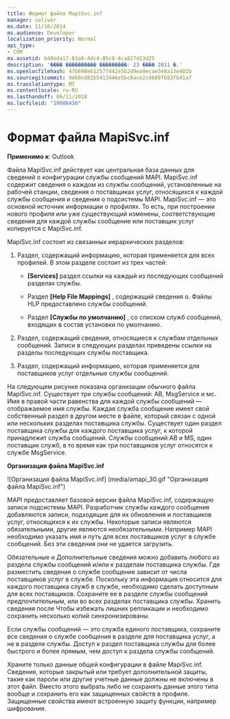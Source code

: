 ```yaml
---
title: Формат файла MapiSvc.inf
manager: soliver
ms.date: 11/16/2014
ms.audience: Developer
localization_priority: Normal
api_type:
- COM
ms.assetid: b48eda17-83a8-4dc4-85c8-4ca827d13d25
description: '���� ���������� ���������: 23 ���� 2011 �.'
ms.openlocfilehash: 47b698eb12577442e5b2d9ea9ecae3e8a13e402b
ms.sourcegitcommit: 9d60cd82b5413446e5bc8ace2cd689f683fb41a7
ms.translationtype: MT
ms.contentlocale: ru-RU
ms.lasthandoff: 06/11/2018
ms.locfileid: "19808430"
---
```

# <a name="file-format-of-mapisvcinf"></a>Формат файла MapiSvc.inf

**Применимо к**: Outlook 
  
Файла MapiSvc.inf действует как центральная база данных для сведений о конфигурации службы сообщений MAPI. MapiSvc.inf содержит сведения о каждом из службы сообщений, установленные на рабочей станции, сведения о поставщиках услуг, относящихся к каждой службы сообщения и сведения о подсистемы MAPI. MapiSvc.inf — это основной источник информации о профилях. То есть, при построении нового профиля или уже существующий изменены, соответствующие сведения для каждой службы сообщение или поставщик услуг копируется с MapiSvc.inf. 
  
MapiSvc.inf состоит из связанных иерархических разделов:
  
1. Раздел, содержащий информацию, которая применяется для всех профилей. В этом разделе состоит из трех частей:
    
   - **[Services]** раздел ссылки на каждый из последующих сообщений разделах службы. 
    
   - Раздел **[Help File Mappings]** , содержащий сведения о. Файлы HLP предоставлено службы сообщений. 
    
   - Раздел **[Службы по умолчанию]** , со списком служб сообщений, входящих в состав установки по умолчанию. 
    
2. Раздел, содержащий сведения, относящиеся к службам отдельных сообщений. Записи в следующих разделах приведены ссылки на разделы последующих службы поставщика.
    
3. Раздел, содержащий информацию, которая применяется для поставщиков услуг отдельные службы сообщений.
    
На следующем рисунке показана организации обычного файла MapiSvc.inf. Существует три службы сообщений: AB, MsgService и мс. Имя в правой части равенства для каждой службы сообщений — отображаемое имя службы. Каждая служба сообщение имеет свой собственный раздел в другом месте в файле, который связан с одной или нескольких разделах поставщика службы. Существует один раздел поставщика службы для каждого поставщика услуг, к которой принадлежит служба сообщений. Службы сообщений AB и MS, один поставщик служб, в то время как три поставщиков услуг относятся к службе MsgService.
  
**Организация файла MapiSvc.inf**
  
![Организация файла MapiSvc.inf] (media/amapi_30.gif "Организация файла MapiSvc.inf")
  
MAPI предоставляет базовой версии файла MapiSvc.inf, содержащую записи подсистемы MAPI. Разработчик службы каждого сообщения добавляются записи, подходящие для их обновления и поставщиков услуг, относящихся к их службы. Некоторые записи являются обязательными, другие являются необязательными. Например MAPI необходимо указать имя и путь для всех поставщиков услуг в службе сообщений. Без эти сведения они не удается загрузить.
  
Обязательные и Дополнительные сведения можно добавить любого из раздела службы сообщений и/или к разделам поставщика службы. Где разместить сведения о службе сообщение зависит от числа поставщиков услуг в службе. Поскольку эта информация относится для каждого поставщика служб в службе, необходимо сделать доступным для всех поставщиков. Сохраните ее в разделе службы сообщений предпочтительным, или во всех разделах поставщика службы. Хранить сведения после Чтобы избежать лишних репликации и необходимо сохранить несколько копий синхронизированы.
  
Если службы сообщений — это служба единого поставщика, сохраните все сведения о службе сообщения в разделе для поставщика услуг, а не в разделе службы. Доступ к раздел поставщика службы для более быстрого и более прямым, чем доступ к раздела службы сообщений. 
  
Храните только данные общей конфигурации в файле MapiSvc.inf. Сведения, которые закрытый или требует дополнительной защиты, такие как пароли или другие учетные данные должны не включены в этот файл. Вместо этого выбрать либо не сохранять данные этого типа вообще и сохранить его как защищенных свойств в профиле. Защищенные свойства имеют встроенную защиту функции, например шифрования.
  

